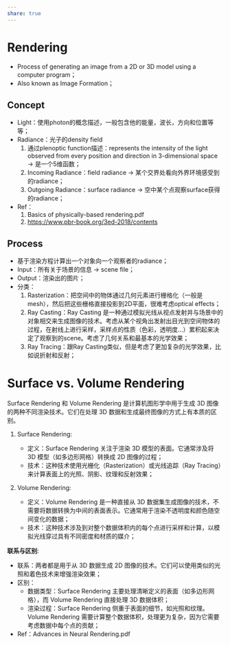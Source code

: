 ```yaml
---
share: true
---
```

# Rendering
- Process of generating an image from a 2D or 3D model using a computer program；
- Also known as Image Formation；
	
## Concept
- Light：使用photon的概念描述，一般包含他的能量，波长，方向和位置等等；
- Radiance：光子的density field
	1. 通过plenoptic function描述：represents the intensity of the light observed from every position and direction in 3-dimensional space → 是一个5维函数；
	2. Incoming Radiance：field radiance → 某个交界处看向外界环境感受到的radiance；
	3. Outgoing Radiance：surface radiance → 空中某个点观察surface获得的radiance；
- Ref：
	1. Basics of physically-based rendering.pdf
	2. https://www.pbr-book.org/3ed-2018/contents

## Process
- 基于渲染方程计算出一个对象向一个观察者的radiance；
- Input：所有关于场景的信息 → scene file；
- Output：渲染出的图片；
- 分类：
	1. Rasterization：把空间中的物体通过几何元素进行栅格化（一般是mesh），然后把这些栅格直接投影到2D平面，很难考虑optical effects；
	2. Ray Casting：Ray Casting 是一种通过模拟光线从视点发射并与场景中的对象相交来生成图像的技术。考虑从某个视角出发射出目光到空间物体的过程，在射线上进行采样，采样点的性质（色彩，透明度...）累积起来决定了观察到的scene。考虑了几何关系和最基本的光学效果；
	3. Ray Tracing：跟Ray Casting类似，但是考虑了更加复杂的光学效果，比如说折射和反射；

# Surface vs. Volume Rendering

Surface Rendering 和 Volume Rendering 是计算机图形学中用于生成 3D 图像的两种不同渲染技术。它们在处理 3D 数据和生成最终图像的方式上有本质的区别。

1. Surface Rendering:
    - 定义：Surface Rendering 关注于渲染 3D 模型的表面。它通常涉及将 3D 模型（如多边形网格）转换成 2D 图像的过程；
    - 技术：这种技术使用光栅化（Rasterization）或光线追踪（Ray Tracing）来计算表面上的光照、阴影、纹理和反射效果；
2. Volume Rendering:
    
    - 定义：Volume Rendering 是一种直接从 3D 数据集生成图像的技术，不需要将数据转换为中间的表面表示。它通常用于渲染不透明度和颜色随空间变化的数据；
    - 技术：这种技术涉及到对整个数据体积内的每个点进行采样和计算，以模拟光线穿过具有不同密度和材质的媒介；

**联系与区别**:

- 联系：两者都是用于从 3D 数据生成 2D 图像的技术。它们可以使用类似的光照和着色技术来增强渲染效果；  
- 区别：  
    - 数据类型：Surface Rendering 主要处理清晰定义的表面（如多边形网格），而 Volume Rendering 直接处理 3D 数据体积；
    - 渲染过程：Surface Rendering 侧重于表面的细节，如光照和纹理。Volume Rendering 需要计算整个数据体积，处理更为复杂，因为它需要考虑数据中每个点的贡献；
- Ref：Advances in Neural Rendering.pdf